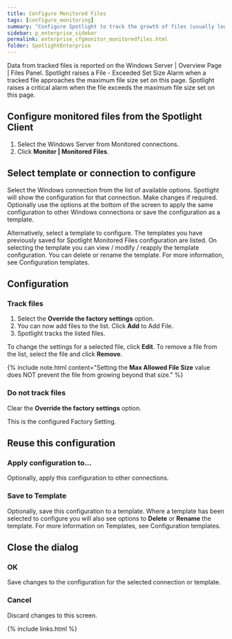 ```yaml
---
title: Configure Monitored Files
tags: [configure_monitoring]
summary: "Configure Spotlight to track the growth of files (usually log files) on monitored Windows Server."
sidebar: p_enterprise_sidebar
permalink: enterprise_cfgmonitor_monitoredfiles.html
folder: SpotlightEnterprise
---
```



Data from tracked files is reported on the Windows Server \| Overview Page \| Files Panel. Spotlight raises a File - Exceeded Set Size Alarm when a tracked file approaches the maximum file size set on this page. Spotlight raises a critical alarm when the file exceeds the maximum file size set on this page.



## Configure monitored files from the Spotlight Client

1. Select the Windows Server from Monitored connections.
2. Click **Monitor \| Monitored Files**.



## Select template or connection to configure

Select the Windows connection from the list of available options. Spotlight will show the configuration for that connection. Make changes if required. Optionally use the options at the bottom of the screen to apply the same configuration to other Windows connections or save the configuration as a template.

Alternatively, select a template to configure. The templates you have previously saved for Spotlight Monitored Files configuration are listed. On selecting the template you can view / modify / reapply the template configuration. You can delete or rename the template. For more information, see Configuration templates.

## Configuration

### Track files

1. Select the **Override the factory settings** option.
2. You can now add files to the list. Click **Add** to Add File.
3. Spotlight tracks the listed files.

To change the settings for a selected file, click **Edit**. To remove a file from the list, select the file and click **Remove**.

{% include note.html content="Setting the **Max Allowed File Size** value does NOT prevent the file from growing beyond that size." %}


### Do not track files

Clear the **Override the factory settings** option.

This is the configured Factory Setting.


## Reuse this configuration

### Apply configuration to…  

Optionally, apply this configuration to other connections.

### Save to Template  

Optionally, save this configuration to a template. Where a template has been selected to configure you will also see options to **Delete** or **Rename** the template. For more information on Templates, see Configuration templates.


## Close the dialog

### OK

Save changes to the configuration for the selected connection or template.

### Cancel

Discard changes to this screen.


{% include links.html %}
